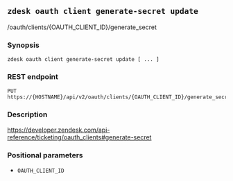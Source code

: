 ## `zdesk oauth client generate-secret update`

/oauth/clients/{OAUTH_CLIENT_ID}/generate_secret

### Synopsis

    zdesk oauth client generate-secret update [ ... ]

### REST endpoint

    PUT https://{HOSTNAME}/api/v2/oauth/clients/{OAUTH_CLIENT_ID}/generate_secret

### Description

https://developer.zendesk.com/api-reference/ticketing/oauth_clients#generate-secret

### Positional parameters

* `OAUTH_CLIENT_ID`

